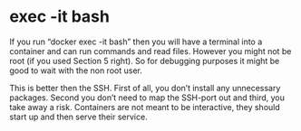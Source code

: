 # exec -it bash

If you run “docker exec -it <container name or id> bash” then you will have a terminal into a container and can run commands and read files. However you might not be root (if you used Section 5 right). So for debugging purposes it might be good to wait with the non root user.

This is better then the SSH. First of all, you don’t install any unnecessary packages. Second you don’t need to map the SSH-port out and third, you take away a risk. Containers are not meant to be interactive, they should start up and then serve their service.


